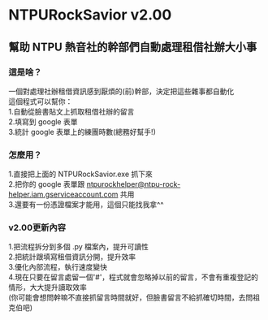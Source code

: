 # NTPURockSavior v2.00
## 幫助 NTPU 熱音社的幹部們自動處理租借社辦大小事

### 這是啥？
一個對處理社辦租借資訊感到厭煩的(前)幹部，決定把這些雜事都自動化  
這個程式可以幫你：  
1.自動從臉書貼文上抓取租借社辦的留言  
2.填寫到 google 表單  
3.統計 google 表單上的練團時數(總務好幫手!)  

### 怎麼用？
1.直接把上面的 NTPURockSavior.exe 抓下來   
2.把你的 google 表單跟 ntpurockhelper@ntpu-rock-helper.iam.gserviceaccount.com 共用   
3.還要有一份憑證檔案才能用，這個只能找我拿^^  

### v2.00更新內容
1.把流程拆分到多個 .py 檔案內，提升可讀性  
2.把統計跟填寫租借資訊分開，提升效率  
3.優化內部流程，執行速度變快  
4.現在只要在留言處留一個'#'，程式就會忽略掉以前的留言，不會有重複登記的情形，大大提升讀取效率   
(你可能會想問幹嘛不直接抓留言時間就好，但臉書留言不給抓確切時間，去問祖克伯吧)   
